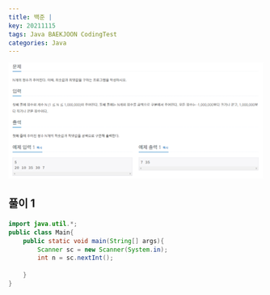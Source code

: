 ```yaml
---
title: 백준 | 
key: 20211115
tags: Java BAEKJOON CodingTest
categories: Java
---
```


![bj1](/assets/images/post/2021-11-15-bj1.png)

## 풀이 1
~~~java
import java.util.*;
public class Main{
    public static void main(String[] args){
        Scanner sc = new Scanner(System.in);
        int n = sc.nextInt();

    }
}
~~~ 
